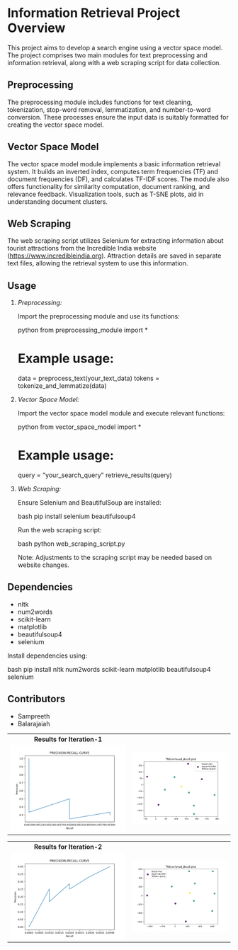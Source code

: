 # Information Retrieval Project Overview

This project aims to develop a search engine using a vector space model. The project comprises two main modules for text preprocessing and information retrieval, along with a web scraping script for data collection.

## Preprocessing

The preprocessing module includes functions for text cleaning, tokenization, stop-word removal, lemmatization, and number-to-word conversion. These processes ensure the input data is suitably formatted for creating the vector space model.

## Vector Space Model

The vector space model module implements a basic information retrieval system. It builds an inverted index, computes term frequencies (TF) and document frequencies (DF), and calculates TF-IDF scores. The module also offers functionality for similarity computation, document ranking, and relevance feedback. Visualization tools, such as T-SNE plots, aid in understanding document clusters.

## Web Scraping

The web scraping script utilizes Selenium for extracting information about tourist attractions from the Incredible India website (https://www.incredibleindia.org). Attraction details are saved in separate text files, allowing the retrieval system to use this information.

## Usage

1. *Preprocessing:*

   Import the preprocessing module and use its functions:

   python
   from preprocessing_module import *

   # Example usage:
   data = preprocess_text(your_text_data)
   tokens = tokenize_and_lemmatize(data)
   

2. *Vector Space Model:*

   Import the vector space model module and execute relevant functions:

   python
   from vector_space_model import *

   # Example usage:
   query = "your_search_query"
   retrieve_results(query)
   

3. *Web Scraping:*

   Ensure Selenium and BeautifulSoup are installed:

   bash
   pip install selenium beautifulsoup4
   

   Run the web scraping script:

   bash
   python web_scraping_script.py
   

   Note: Adjustments to the scraping script may be needed based on website changes.

## Dependencies

- nltk
- num2words
- scikit-learn
- matplotlib
- beautifulsoup4
- selenium

Install dependencies using:

bash
pip install nltk num2words scikit-learn matplotlib beautifulsoup4 selenium


## Contributors

- Sampreeth
- Balarajaiah


<!-- Iteration-1
![Image 1](images/Figure_1-2.png) ![Image 2](images/Figure_1-1.png)

Iteration-2
![Image 1](images/Figure_1.png) ![Image 2](images/Figure_1-3.png) -->

<table>
<th>Results for Iteration-1</th>
<tr>
  <td><img src="images/Figure_1-2.png"></td> 
  <td><img src="images/Figure_1-1.png"></td>
</tr>
</table>

<table>
<th>Results for Iteration-2</th>
<tr>
  <td><img src="images/Figure_1.png"></td> 
  <td><img src="images/Figure_1-3.png"></td>
</tr>
</table>